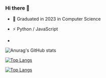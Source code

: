 ### Hi there 👋

- 🍻 Graduated in 2023 in Computer Science
- ⚡ Python / JavaScript

- 
![Anurag's GitHub stats](https://github-readme-stats.vercel.app/api?username=yimingmeng01&count_private=true)

[![Top Langs](https://github-readme-stats.vercel.app/api/top-langs/?username=yimingmeng01)](https://github.com/anuraghazra/github-readme-stats)

[![Top Langs](https://github-readme-stats.vercel.app/api/top-langs/?username=yimingmeng01&layout=compact)](https://github.com/anuraghazra/github-readme-stats)

